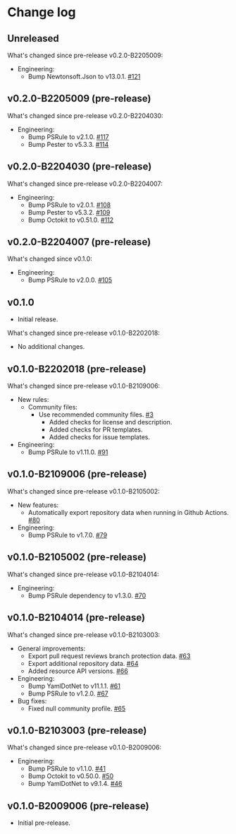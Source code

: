 # Change log

## Unreleased

What's changed since pre-release v0.2.0-B2205009:

- Engineering:
  - Bump Newtonsoft.Json to v13.0.1.
    [#121](https://github.com/microsoft/PSRule.Rules.GitHub/pull/121)

## v0.2.0-B2205009 (pre-release)

What's changed since pre-release v0.2.0-B2204030:

- Engineering:
  - Bump PSRule to v2.1.0.
    [#117](https://github.com/microsoft/PSRule.Rules.GitHub/pull/117)
  - Bump Pester to v5.3.3.
    [#114](https://github.com/microsoft/PSRule.Rules.GitHub/pull/114)

## v0.2.0-B2204030 (pre-release)

What's changed since pre-release v0.2.0-B2204007:

- Engineering:
  - Bump PSRule to v2.0.1.
    [#108](https://github.com/microsoft/PSRule.Rules.GitHub/pull/108)
  - Bump Pester to v5.3.2.
    [#109](https://github.com/microsoft/PSRule.Rules.GitHub/pull/109)
  - Bump Octokit to v0.51.0.
    [#112](https://github.com/microsoft/PSRule.Rules.GitHub/pull/112)

## v0.2.0-B2204007 (pre-release)

What's changed since v0.1.0:

- Engineering:
  - Bump PSRule to v2.0.0.
    [#105](https://github.com/microsoft/PSRule.Rules.GitHub/pull/105)

## v0.1.0

- Initial release.

What's changed since pre-release v0.1.0-B2202018:

- No additional changes.

## v0.1.0-B2202018 (pre-release)

What's changed since pre-release v0.1.0-B2109006:

- New rules:
  - Community files:
    - Use recommended community files.
      [#3](https://github.com/microsoft/PSRule.Rules.GitHub/issues/3)
      - Added checks for license and description.
      - Added checks for PR templates.
      - Added checks for issue templates.
- Engineering:
  - Bump PSRule to v1.11.0.
    [#91](https://github.com/microsoft/PSRule.Rules.GitHub/pull/91)

## v0.1.0-B2109006 (pre-release)

What's changed since pre-release v0.1.0-B2105002:

- New features:
  - Automatically export repository data when running in Github Actions.
    [#80](https://github.com/microsoft/PSRule.Rules.GitHub/issues/80)
- Engineering:
  - Bump PSRule to v1.7.0.
    [#79](https://github.com/microsoft/PSRule.Rules.GitHub/issues/79)

## v0.1.0-B2105002 (pre-release)

What's changed since pre-release v0.1.0-B2104014:

- Engineering:
  - Bump PSRule dependency to v1.3.0.
    [#70](https://github.com/microsoft/PSRule.Rules.GitHub/issues/70)

## v0.1.0-B2104014 (pre-release)

What's changed since pre-release v0.1.0-B2103003:

- General improvements:
  - Export pull request reviews branch protection data.
    [#63](https://github.com/microsoft/PSRule.Rules.GitHub/issues/63)
  - Export additional repository data.
    [#64](https://github.com/microsoft/PSRule.Rules.GitHub/issues/64)
  - Added resource API versions.
    [#66](https://github.com/microsoft/PSRule.Rules.GitHub/issues/66)
- Engineering:
  - Bump YamlDotNet to v11.1.1.
    [#61](https://github.com/microsoft/PSRule.Rules.GitHub/pull/61)
  - Bump PSRule to v1.2.0.
    [#67](https://github.com/microsoft/PSRule.Rules.GitHub/issues/67)
- Bug fixes:
  - Fixed null community profile.
    [#65](https://github.com/microsoft/PSRule.Rules.GitHub/issues/65)

## v0.1.0-B2103003 (pre-release)

What's changed since pre-release v0.1.0-B2009006:

- Engineering:
  - Bump PSRule to v1.1.0.
    [#41](https://github.com/microsoft/PSRule.Rules.GitHub/issues/41)
  - Bump Octokit to v0.50.0.
    [#50](https://github.com/microsoft/PSRule.Rules.GitHub/pull/50)
  - Bump YamlDotNet to v9.1.4.
    [#46](https://github.com/microsoft/PSRule.Rules.GitHub/pull/46)

## v0.1.0-B2009006 (pre-release)

- Initial pre-release.
